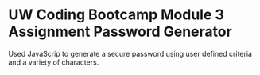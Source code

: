 # UW Coding Bootcamp Module 3 Assignment Password Generator
Used JavaScrip to generate a secure password using user defined criteria and a variety of characters.
